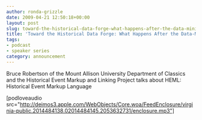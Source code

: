 ```yaml
---
author: ronda-grizzle
date: 2009-04-21 12:50:18+00:00
layout: post
slug: toward-the-historical-data-forge-what-happens-after-the-data-mining
title: 'Toward the Historical Data Forge: What Happens After the Data-Mining?'
tags:
- podcast
- speaker series
category: announcement
---
```


Bruce Robertson of the Mount Allison University Department of Classics and the Historical Event Markup and Linking Project talks about HEML: Historical Event Markup Language

[podloveaudio src="http://deimos3.apple.com/WebObjects/Core.woa/FeedEnclosure/virginia-public.2014484138.02014484145.2053632731/enclosure.mp3"]
